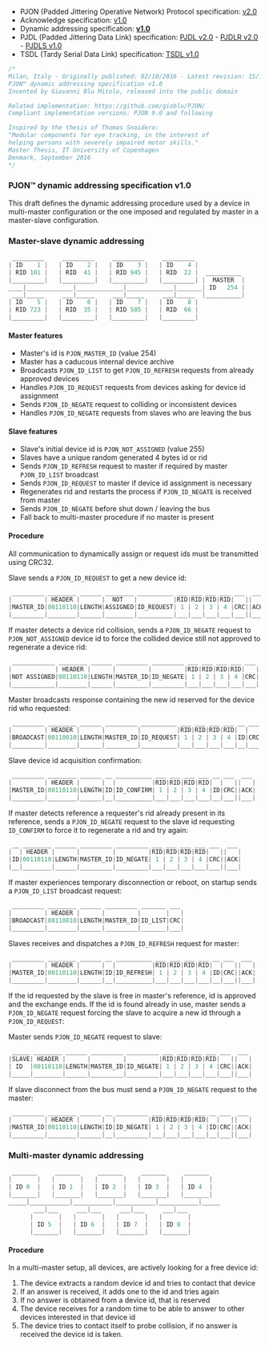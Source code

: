 
- PJON (Padded Jittering Operative Network) Protocol specification: [v2.0](/specification/PJON-protocol-specification-v2.0.md)
- Acknowledge specification: [v1.0](/specification/PJON-protocol-acknowledge-specification-v1.0.md)
- Dynamic addressing specification: **[v1.0](/specification/PJON-dynamic-addressing-specification-v1.0.md)**
- PJDL (Padded Jittering Data Link) specification:
[PJDL v2.0](/strategies/SoftwareBitBang/specification/PJDL-specification-v2.0.md) - [PJDLR v2.0](/strategies/OverSampling/specification/PJDLR-specification-v2.0.md) - [PJDLS v1.0](/strategies/AnalogSampling/specification/PJDLS-specification-v1.0.md)
- TSDL (Tardy Serial Data Link) specification: [TSDL v1.0](/strategies/ThroughSerial/specification/TSDL-specification-v1.0.md)

```cpp
/*
Milan, Italy - Originally published: 02/10/2016 - Latest revision: 15/10/2017
PJON™ dynamic addressing specification v1.0
Invented by Giovanni Blu Mitolo, released into the public domain

Related implementation: https://github.com/gioblu/PJON/
Compliant implementation versions: PJON 9.0 and following

Inspired by the thesis of Thomas Snaidero:
"Modular components for eye tracking, in the interest of
helping persons with severely impaired motor skills."
Master Thesis, IT University of Copenhagen
Denmark, September 2016
*/
```

### PJON™ dynamic addressing specification v1.0
This draft defines the dynamic addressing procedure used by a device in multi-master configuration or the one imposed and regulated by master in a master-slave configuration.

### Master-slave dynamic addressing
```cpp  
 _________     _________     _________     _________
| ID    1 |   | ID    2 |   | ID    3 |   | ID    4 |
| RID 101 |   | RID  41 |   | RID 945 |   | RID  22 |  __________
|_________|   |_________|   |_________|   |_________| |  MASTER  |
____|_____________|_____________|_____________|_______| ID   254 |
 ___|_____     ___|_____     ___|_____     ___|_____  |__________|
| ID    5 |   | ID    6 |   | ID    7 |   | ID    8 |
| RID 723 |   | RID  35 |   | RID 585 |   | RID  66 |
|_________|   |_________|   |_________|   |_________|
```

#### Master features
* Master's id is `PJON_MASTER_ID` (value 254)
* Master has a caducous internal device archive
* Broadcasts `PJON_ID_LIST` to get `PJON_ID_REFRESH` requests from already approved devices
* Handles `PJON_ID_REQUEST` requests from devices asking for device id assignment
* Sends `PJON_ID_NEGATE` request to colliding or inconsistent devices
* Handles `PJON_ID_NEGATE` requests from slaves who are leaving the bus  

#### Slave features
* Slave's initial device id is `PJON_NOT_ASSIGNED` (value 255)
* Slaves have a unique random generated 4 bytes id or rid
* Sends `PJON_ID_REFRESH` request to master if required by master `PJON_ID_LIST` broadcast
* Sends `PJON_ID_REQUEST` to master if device id assignment is necessary
* Regenerates rid and restarts the process if `PJON_ID_NEGATE` is received from master
* Sends `PJON_ID_NEGATE` before shut down / leaving the bus
* Fall back to multi-master procedure if no master is present

#### Procedure
All communication to dynamically assign or request ids must be transmitted using CRC32.

Slave sends a `PJON_ID_REQUEST` to get a new device id:
```cpp  
 _________ ________ ______ ________ __________ ___ ___ ___ ___ ___  ___
|         | HEADER |      |  NOT   |          |RID|RID|RID|RID|   ||   |
|MASTER_ID|00110110|LENGTH|ASSIGNED|ID_REQUEST| 1 | 2 | 3 | 4 |CRC||ACK|
|_________|________|______|________|__________|___|___|___|___|___||___|
```
If master detects a device rid collision, sends a `PJON_ID_NEGATE` request to `PJON_NOT_ASSIGNED` device id to force
the collided device still not approved to regenerate a device rid:
```cpp  
 ____________ ________ ______ _________ _________ ___ ___ ___ ___ ___  ___
|            | HEADER |      |         |         |RID|RID|RID|RID|   ||   |
|NOT ASSIGNED|00110110|LENGTH|MASTER_ID|ID_NEGATE| 1 | 2 | 3 | 4 |CRC||ACK|
|____________|________|______|_________|_________|___|___|___|___|___||___|
```  
Master broadcasts response containing the new id reserved for the device rid who requested:
```cpp  
 _________ ________ ______ _________ __________ ___ ___ ___ ___ __ ___
|         | HEADER |      |         |          |RID|RID|RID|RID|  |   |
|BROADCAST|00110010|LENGTH|MASTER_ID|ID_REQUEST| 1 | 2 | 3 | 4 |ID|CRC|
|_________|________|______|_________|__________|___|___|___|___|__|___|
```
Slave device id acquisition confirmation:
```cpp  
 _________ ________ ______ __ __________ ___ ___ ___ ___ __ ___  ___
|         | HEADER |      |  |          |RID|RID|RID|RID|  |   ||   |
|MASTER_ID|00110110|LENGTH|ID|ID_CONFIRM| 1 | 2 | 3 | 4 |ID|CRC||ACK|
|_________|________|______|__|__________|___|___|___|___|__|___||___|
```
If master detects reference a requester's rid already present in its reference, sends a `PJON_ID_NEGATE` request to the slave id requesting `ID_CONFIRM` to force it to regenerate a rid and try again:
```cpp  
 __ ________ ______ _________ _________ ___ ___ ___ ___ ___  ___
|  | HEADER |      |         |         |RID|RID|RID|RID|   ||   |
|ID|00110110|LENGTH|MASTER_ID|ID_NEGATE| 1 | 2 | 3 | 4 |CRC||ACK|
|__|________|______|_________|_________|___|___|___|___|___||___|
```
If master experiences temporary disconnection or reboot, on startup sends a `PJON_ID_LIST` broadcast request:
```cpp  
 _________ ________ ______ _________ _______ ___
|         | HEADER |      |         |       |   |
|BROADCAST|00110010|LENGTH|MASTER_ID|ID_LIST|CRC|
|_________|________|______|_________|_______|___|
```
Slaves receives and dispatches a `PJON_ID_REFRESH` request for master:
```cpp  
 _________ ________ ______ __ __________ ___ ___ ___ ___ __ ___  ___
|         | HEADER |      |  |          |RID|RID|RID|RID|  |   ||   |
|MASTER_ID|00110110|LENGTH|ID|ID_REFRESH| 1 | 2 | 3 | 4 |ID|CRC||ACK|
|_________|________|______|__|__________|___|___|___|___|__|___||___|
```
If the id requested by the slave is free in master's reference, id is approved and the exchange ends.
If the id is found already in use, master sends a `PJON_ID_NEGATE` request forcing the slave to
acquire a new id through a `PJON_ID_REQUEST`:

Master sends `PJON_ID_NEGATE` request to slave:
```cpp  
 _____ ________ ______ _________ _________ ___ ___ ___ ___ ___  ___
|SLAVE| HEADER |      |         |         |RID|RID|RID|RID|   ||   |
| ID  |00110110|LENGTH|MASTER_ID|ID_NEGATE| 1 | 2 | 3 | 4 |CRC||ACK|
|_____|________|______|_________|_________|___|___|___|___|___||___|
```
If slave disconnect from the bus must send a `PJON_ID_NEGATE` request to the master:
```cpp  
 _________ ________ ______ __ _________ ___ ___ ___ ___ __ ___  ___
|         | HEADER |      |  |         |RID|RID|RID|RID|  |   ||   |
|MASTER_ID|00110110|LENGTH|ID|ID_NEGATE| 1 | 2 | 3 | 4 |ID|CRC||ACK|
|_________|________|______|__|_________|___|___|___|___|__|___||___|
```

### Multi-master dynamic addressing
```cpp  
 _______     _______     _______     _______     _______
|       |   |       |   |       |   |       |   |       |
| ID 0  |   | ID 1  |   | ID 2  |   | ID 3  |   | ID 4  |
|_______|   |_______|   |_______|   |_______|   |_______|
_____|___________|___________|___________|___________|_____
       ___|___     ___|___     ___|___     ___|___
      |       |   |       |   |       |   |       |
      | ID 5  |   | ID 6  |   | ID 7  |   | ID 8  |
      |_______|   |_______|   |_______|   |_______|   
```

#### Procedure
In a multi-master setup, all devices, are actively looking for a free device id:

1. The device extracts a random device id and tries to contact that device
2. If an answer is received, it adds one to the id and tries again
3. If no answer is obtained from a device id, that is reserved
4. The device receives for a random time to be able to answer to other devices interested in that device id
5. The device tries to contact itself to probe collision, if no answer is received the device id is taken.
